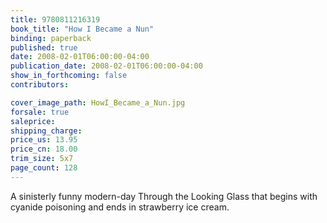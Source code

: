 ```yaml
---
title: 9780811216319
book_title: "How I Became a Nun"
binding: paperback
published: true
date: 2008-02-01T06:00:00-04:00
publication_date: 2008-02-01T06:00:00-04:00
show_in_forthcoming: false
contributors:

cover_image_path: HowI_Became_a_Nun.jpg
forsale: true
saleprice:
shipping_charge:
price_us: 13.95
price_cn: 18.00
trim_size: 5x7
page_count: 128
---
```

A sinisterly funny modern-day Through the Looking Glass that begins with cyanide poisoning and ends in strawberry ice cream.


